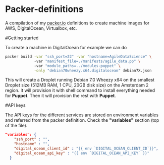 Packer-definitions
==================

A compilation of my [packer.io](http://www.packer.io/) definitions to create machine images for AWS, DigitalOcean, Virtualbox, etc.

#Getting started

To create a machine in DigitalOcean for example we can do

```bash
packer build -var "ssh_port=22" -var "hostname=AgileDataScience" \ 
             -var "manifest_file=./manifests/agile_data.pp" \ 
             -var "module_paths=../modules-puppet" \
             -only "debian70wheezy.x64.digitalocean" debian7X.json
```

This will create a Droplet running Debian 7.0 Wheezy x64 on the smallest Droplet size (512MB RAM, 1 CPU, 20GB disk size) on the Amsterdam 2 region. It will provision it with shell command to install everything needed for **Puppet**. Then it will provision the rest with **Puppet**.

#API keys

The API keys for the different services are stored on environment variables and referred from the packer definition. Check the **"variables"** section (top of the file).

```json
"variables": {
    "ssh_port" : "",
    "hostname" : "",
    "digital_ocean_client_id" : "{{ env `DIGITAL_OCEAN_CLIENT_ID`}}",
    "digital_ocean_api_key" : "{{ env `DIGITAL_OCEAN_API_KEY` }}"
  }
```



